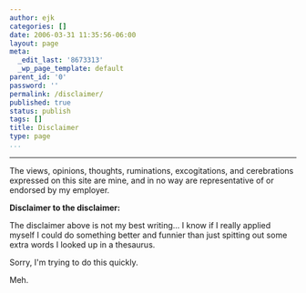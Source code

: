 ```yaml
---
author: ejk
categories: []
date: 2006-03-31 11:35:56-06:00
layout: page
meta:
  _edit_last: '8673313'
  _wp_page_template: default
parent_id: '0'
password: ''
permalink: /disclaimer/
published: true
status: publish
tags: []
title: Disclaimer
type: page
...
```

---

The views, opinions, thoughts, ruminations, excogitations, and cerebrations expressed on this site are mine, and in no way are representative of or endorsed by my employer.

**Disclaimer to the disclaimer:**

The disclaimer above is not my best writing... I know if I really applied myself I could do something better and funnier than just spitting out some extra words I looked up in a thesaurus.

Sorry, I'm trying to do this quickly.

Meh.
